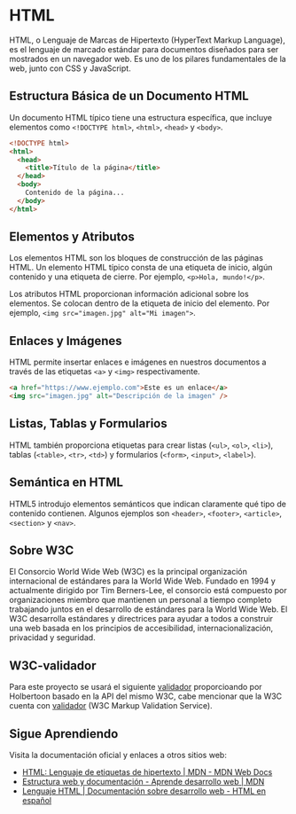 # HTML

HTML, o Lenguaje de Marcas de Hipertexto (HyperText Markup Language), es el lenguaje de marcado estándar para documentos diseñados para ser mostrados en un navegador web. Es uno de los pilares fundamentales de la web, junto con CSS y JavaScript.

## Estructura Básica de un Documento HTML

Un documento HTML típico tiene una estructura específica, que incluye elementos como `<!DOCTYPE html>`, `<html>`, `<head>` y `<body>`.

```html
<!DOCTYPE html>
<html>
  <head>
    <title>Título de la página</title>
  </head>
  <body>
    Contenido de la página...
  </body>
</html>
```

## Elementos y Atributos

Los elementos HTML son los bloques de construcción de las páginas HTML. Un elemento HTML típico consta de una etiqueta de inicio, algún contenido y una etiqueta de cierre. Por ejemplo, `<p>Hola, mundo!</p>`.

Los atributos HTML proporcionan información adicional sobre los elementos. Se colocan dentro de la etiqueta de inicio del elemento. Por ejemplo, `<img src="imagen.jpg" alt="Mi imagen">`.

## Enlaces y Imágenes

HTML permite insertar enlaces e imágenes en nuestros documentos a través de las etiquetas `<a>` y `<img>` respectivamente.

```html
<a href="https://www.ejemplo.com">Este es un enlace</a>
<img src="imagen.jpg" alt="Descripción de la imagen" />
```

## Listas, Tablas y Formularios

HTML también proporciona etiquetas para crear listas (`<ul>`, `<ol>`, `<li>`), tablas (`<table>`, `<tr>`, `<td>`) y formularios (`<form>`, `<input>`, `<label>`).

## Semántica en HTML

HTML5 introdujo elementos semánticos que indican claramente qué tipo de contenido contienen. Algunos ejemplos son `<header>`, `<footer>`, `<article>`, `<section>` y `<nav>`.

## Sobre W3C

El Consorcio World Wide Web (W3C) es la principal organización internacional de estándares para la World Wide Web. Fundado en 1994 y actualmente dirigido por Tim Berners-Lee, el consorcio está compuesto por organizaciones miembro que mantienen un personal a tiempo completo trabajando juntos en el desarrollo de estándares para la World Wide Web. El W3C desarrolla estándares y directrices para ayudar a todos a construir una web basada en los principios de accesibilidad, internacionalización, privacidad y seguridad.

## W3C-validador

Para este proyecto se usará el siguiente [validador](https://github.com/hs-hq/W3C-Validator "validador") proporcioando por Holbertoon basado en la API del mismo W3C, cabe mencionar que la W3C cuenta con [validador](https://validator.w3.org/ "validador") (W3C Markup Validation Service).

## Sigue Aprendiendo

Visita la documentación oficial y enlaces a otros sitios web:

- [HTML: Lenguaje de etiquetas de hipertexto | MDN - MDN Web Docs](https://developer.mozilla.org/es/docs/Web/HTML)
- [Estructura web y documentación - Aprende desarrollo web | MDN](https://developer.mozilla.org/es/docs/Learn/HTML/Introduction_to_HTML/Document_and_website_structure)
- [Lenguaje HTML | Documentación sobre desarrollo web - HTML en español](https://lenguajehtml.com/html/)
